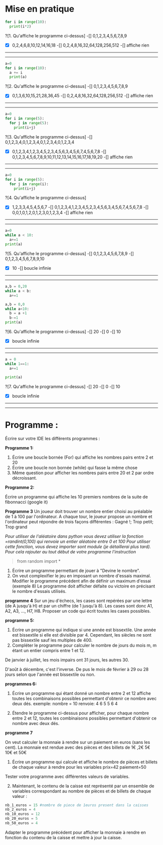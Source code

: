 # Mise en pratique


```python
for i in range(10):
  print(i*2)
```

?[1. Qu'affiche le programme ci-dessus]
-[] 0,1,2,3,4,5,6,7,8,9
-[X] 0,2,4,6,8,10,12,14,16,18
-[] 0,2,4,8,16,32,64,128,256,512
-[] affiche rien

---
---

```python
a=0
for i in range(10):
  a += i
  print(a)
```

?[2. Qu'affiche le programme ci-dessus]
-[] 0,1,2,3,4,5,6,7,8,9
-[X] 0,1,3,6,10,15,21,28,36,45
-[] 0,2,4,8,16,32,64,128,256,512
-[] affiche rien

---
---

```python
a=0
for i in range(5):
  for j in range(5):
    print(i+j)
```

?[3. Qu'affiche le programme ci-dessus]
-[] 0,1,2,3,4,0,1,2,3,4,0,1,2,3,4,0,1,2,3,4
-[X] 0,1,2,3,4,1,2,3,4,5,2,3,4,5,6,3,4,5,6,7,4,5,6,7,8
-[] 0,1,2,3,4,5,6,7,8,9,10,11,12,13,14,15,16,17,18,19,20
-[] affiche rien

---
---

```python
a=0
for i in range(5):
  for j in range(i):
    print(i+j)
```
?[4. Qu'affiche le programme ci-dessus]
-[X] 1,2,3,3,4,5,4,5,6,7
-[] 0,1,2,3,4,1,2,3,4,5,2,3,4,5,6,3,4,5,6,7,4,5,6,7,8
-[] 0,0,1,0,1,2,0,1,2,3,0,1,2,3,4
-[] affiche rien

---
---

```python
a=0
while a < 10:
  a+=1
print(a)
```
?[5. Qu'affiche le programme ci-dessus]
-[] 0,1,2,3,4,5,6,7,8,9
-[] 0,1,2,3,4,5,6,7,8,9,10
-[X] 10
-[] boucle infinie

---
---
```python
a,b = 0,20
while a < b:
  a+=1

a,b = 0,0
while a<10:
  b = a +1  
  b-=1
print(a)
```
?[6. Qu'affiche le programme ci-dessus]
-[] 20
-[] 0
-[] 10
-[X] boucle infinie

---
---

```python
a = 0
while 1==1:
  a+=1

print(a)
```
?[7. Qu'affiche le programme ci-dessus]
-[] 20
-[] 0
-[] 10
-[X] boucle infinie

---
---




# Programme :
Écrire sur votre IDE les différents programmes :

**Programme 1:**

1. Écrire une boucle bornée (For) qui affiche les nombres pairs entre 2 et 20
2. Écrire une boucle non bornée (while) qui fasse la même chose
3. Même question pour afficher les nombres pairs entre 20 et 2 par ordre décroissant.

**Programme 2:**

Écrire un programme qui affiche les 10 premiers nombres de la suite de fibonnacci (google it)


**Programme 3**
Un joueur doit trouver un nombre entier choisi au préalable de 1 à 100 par l'ordinateur. A chaque tour, le joueur propose un nombre et l'ordinateur peut répondre de trois façons différentes :
Gagné !; Trop petit; Trop grand

_Pour utiliser de l'aléatoire dans python vous devez utiliser la fonction =randint(0,100) qui renvoie un entier aléatoire entre 0 et 100_
_Pour utiliser cette fonction, vous devez importer sont module (je détaillerai plus tard). Pour cela rajouter au tout début de votre programme l'instruction_
>from random import *

1. Écrire un programme permettant de jouer à "Devine le nombre".
2. On veut complexifier le jeu en imposant un nombre d'essais maximal. Modifier le programme précédent afin de définir un maximum d'essai (exemple 8)
Le programme doit afficher  défaite ou victoire en précisant le nombre d'essais utilisés.


**programme 4**
Sur un jeu d'échecs, les cases sont repérées par une lettre (de A jusqu'à H) et par un chiffre (de 1 jusqu'à 8).
Les cases sont donc A1, A2, A3, ..., H7, H8.
Proposer un code qui écrit toutes les cases possibles.

**programme 5:**
1. Écrire un programme qui indique si une année est bissextile. Une année est bissextile si elle est divisible par 4. Cependant, les siècles ne sont pas bissextile sauf
les multiples de 400.
2. Compléter le programme pour calculer le nombre de jours du mois m, m étant un entier compris entre 1 et 12.

De janvier à juillet, les mois impairs ont 31 jours, les autres 30.

D'août à décembre, c'est l'inverse.
De pus le mois de février à 29 ou 28 jours selon que l'année est bissextile ou non.

**programmes 6:**

1. Écrire un programme qui étant donné un nombre entre 2 et 12 affiche toutes les combinaisons possibles permettant d'obtenir ce nombre avec deux dés.
exemple: nombre = 10
renvoie:
4 6
5 5
6 4

2. Étendre le programme ci-dessus pour afficher, pour chaque nombre entre 2 et 12, toutes les combinaisons possibles permettant d'obtenir ce nombre avec deux dés.

**programme 7**

On veut calculer la monnaie à rendre sur un paiement en euros (sans les cent).
La monnaie est rendue avec des pièces et des billets de 1€ ,2€ 5€ 10€ et 50€
1. Écrire un programme qui calcule et affiche le nombre de pièces et billets de chaque valeur à rendre
pour les variables
prix=42
paiement=50

Tester votre programme avec différentes valeurs de variables.

2. Maintenant, le contenu de la caisse est représenté par un ensemble de variables correspondant au nombre de pièces et de billets de chaque valeur :
```python
nb_1_euros = 15 #nombre de piece de 1euros present dans la caisses
nb_2_euros = 4
nb_10_euros = 12
nb_20_euros = 5
nb_50_euros = 4
```
Adapter le programme précédent pour afficher la monnaie à rendre en fonction du contenu de la caisse et mettre à jour la caisse.
